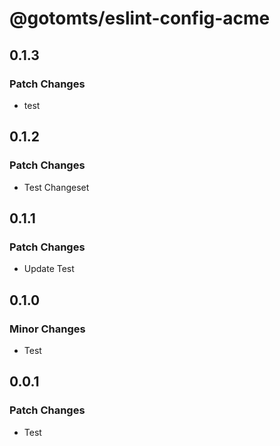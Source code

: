 # @gotomts/eslint-config-acme

## 0.1.3

### Patch Changes

- test

## 0.1.2

### Patch Changes

- Test Changeset

## 0.1.1

### Patch Changes

- Update Test

## 0.1.0

### Minor Changes

- Test

## 0.0.1

### Patch Changes

- Test
